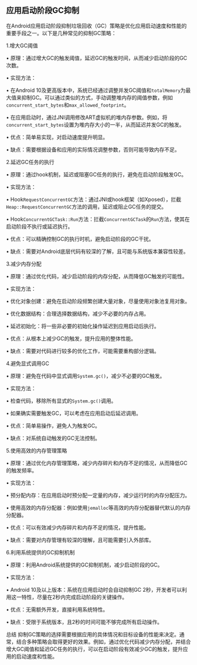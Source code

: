 ## 应用启动阶段GC抑制

在Android应用启动阶段抑制垃圾回收（GC）策略是优化应用启动速度和性能的重要手段之一。以下是几种常见的抑制GC策略：


1.增大GC阈值

• 原理：通过增大GC的触发阈值，延迟GC的触发时间，从而减少启动阶段的GC次数。

• 实现方法：

• 在Android 10及更高版本中，系统已经通过调整并发GC阈值和`totalMemory`为最大值来抑制GC。可以通过类似的方式，手动调整堆内存的阈值参数，例如`concurrent_start_bytes`和`max_allowed_footprint`。

• 在应用启动时，通过JNI调用修改ART虚拟机的堆内存参数。例如，将`concurrent_start_bytes`设置为堆内存大小的一半，从而延迟并发GC的触发。

• 优点：简单易实现，对启动速度提升明显。

• 缺点：需要根据设备和应用的实际情况调整参数，否则可能导致内存不足。


2.延迟GC任务的执行

• 原理：通过hook机制，延迟或阻塞GC任务的执行，避免在启动阶段触发GC。

• 实现方法：

• Hook`RequestConcurrentGC`方法：通过JNI或hook框架（如Xposed），拦截`Heap::RequestConcurrentGC`方法的调用，延迟或阻止GC任务的提交。

• Hook`ConcurrentGCTask::Run`方法：拦截`ConcurrentGCTask`的`Run`方法，使其在启动阶段不执行或延迟执行。

• 优点：可以精确控制GC的执行时机，避免启动阶段的GC干扰。

• 缺点：需要对Android底层代码有较深的了解，且可能与系统版本兼容性较差。


3.减少内存分配

• 原理：通过优化代码，减少启动阶段的内存分配，从而降低GC触发的可能性。

• 实现方法：

• 优化对象创建：避免在启动阶段频繁创建大量对象，尽量使用对象池复用对象。

• 优化数据结构：合理选择数据结构，减少不必要的内存占用。

• 延迟初始化：将一些非必要的初始化操作延迟到应用启动后执行。

• 优点：从根本上减少GC的触发，提升应用的整体性能。

• 缺点：需要对代码进行较多的优化工作，可能需要重构部分逻辑。


4.避免显式调用GC

• 原理：避免在代码中显式调用`System.gc()`，减少不必要的GC触发。

• 实现方法：

• 检查代码，移除所有显式的`System.gc()`调用。

• 如果确实需要触发GC，可以考虑在应用启动后延迟调用。

• 优点：简单易操作，避免人为触发GC。

• 缺点：对系统自动触发的GC无法控制。


5.使用高效的内存管理策略

• 原理：通过优化内存管理策略，减少内存碎片和内存不足的情况，从而降低GC的触发频率。

• 实现方法：

• 预分配内存：在应用启动时预分配一定量的内存，减少运行时的内存分配压力。

• 使用高效的内存分配器：例如使用`jemalloc`等高效的内存分配器替代默认的内存分配器。

• 优点：可以有效减少内存碎片和内存不足的情况，提升性能。

• 缺点：需要对内存管理有较深的理解，且可能需要引入外部库。


6.利用系统提供的GC抑制机制

• 原理：利用Android系统提供的GC抑制机制，减少启动阶段的GC。

• 实现方法：

• Android 10及以上版本：系统在应用启动时会自动抑制GC 2秒，开发者可以利用这一特性，尽量在2秒内完成启动阶段的关键操作。

• 优点：无需额外开发，直接利用系统特性。

• 缺点：受限于系统版本，且2秒的时间可能不够完成所有启动操作。


总结
抑制GC策略的选择需要根据应用的具体情况和目标设备的性能来决定。通常，结合多种策略会取得更好的效果。例如，通过优化代码减少内存分配，并结合增大GC阈值和延迟GC任务的执行，可以在启动阶段有效减少GC的触发，提升应用的启动速度和性能。